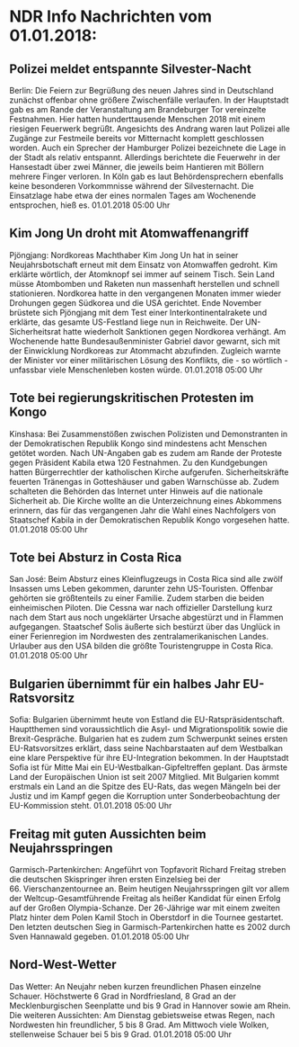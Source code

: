 # NDR Info Nachrichten vom 01.01.2018:


## Polizei meldet entspannte Silvester-Nacht
Berlin: Die Feiern zur Begrüßung des neuen Jahres sind in Deutschland zunächst offenbar ohne größere Zwischenfälle verlaufen. In der Hauptstadt gab es am Rande der Veranstaltung am Brandeburger Tor vereinzelte Festnahmen. Hier hatten hunderttausende Menschen 2018 mit einem riesigen Feuerwerk begrüßt. Angesichts des Andrang waren laut Polizei alle Zugänge zur Festmeile bereits vor Mitternacht komplett geschlossen worden. Auch ein Sprecher der Hamburger Polizei bezeichnete die Lage in der Stadt als relativ entspannt. Allerdings berichtete die Feuerwehr in der Hansestadt über zwei Männer, die jeweils beim Hantieren mit Böllern mehrere Finger verloren. In Köln gab es laut Behördensprechern ebenfalls keine besonderen Vorkommnisse während der Silvesternacht. Die Einsatzlage habe etwa der eines normalen Tages am Wochenende entsprochen, hieß es. 01.01.2018 05:00 Uhr 

## Kim Jong Un droht mit Atomwaffenangriff
Pjöngjang: Nordkoreas Machthaber Kim Jong Un hat in seiner Neujahrsbotschaft erneut mit dem Einsatz von Atomwaffen gedroht. Kim erklärte wörtlich, der Atomknopf sei immer auf seinem Tisch. Sein Land müsse Atombomben und Raketen nun massenhaft herstellen und schnell stationieren. Nordkorea hatte in den vergangenen Monaten immer wieder Drohungen gegen Südkorea und die USA gerichtet. Ende November brüstete sich Pjöngjang mit dem Test einer Interkontinentalrakete und erklärte, das gesamte US-Festland liege nun in Reichweite. Der UN-Sicherheitsrat hatte wiederholt Sanktionen gegen Nordkorea verhängt. Am Wochenende hatte Bundesaußenminister Gabriel davor gewarnt, sich mit der Einwicklung Nordkoreas zur Atommacht abzufinden. Zugleich warnte der Minister vor einer militärischen Lösung des Konflikts, die - so wörtlich - unfassbar viele Menschenleben kosten würde. 01.01.2018 05:00 Uhr 

## Tote bei regierungskritischen Protesten im Kongo
Kinshasa: Bei Zusammenstößen zwischen Polizisten und Demonstranten in der Demokratischen Republik Kongo sind mindestens acht Menschen getötet worden. Nach UN-Angaben gab es zudem am Rande der Proteste gegen Präsident Kabila etwa 120 Festnahmen. Zu den Kundgebungen hatten Bürgerrechtler der katholischen Kirche aufgerufen. Sicherheitskräfte feuerten Tränengas in Gotteshäuser und gaben Warnschüsse ab. Zudem schalteten die Behörden das Internet unter Hinweis auf die nationale Sicherheit ab. Die Kirche wollte an die Unterzeichnung eines Abkommens erinnern, das für das vergangenen Jahr die Wahl eines Nachfolgers von Staatschef Kabila in der Demokratischen Republik Kongo vorgesehen hatte. 01.01.2018 05:00 Uhr 

## Tote bei Absturz in Costa Rica
San José: Beim Absturz eines Kleinflugzeugs in Costa Rica sind alle zwölf Insassen ums Leben gekommen, darunter zehn US-Touristen. Offenbar gehörten sie größtenteils zu einer Familie. Zudem starben die beiden einheimischen Piloten. Die Cessna war nach offizieller Darstellung kurz nach dem Start aus noch ungeklärter Ursache abgestürzt und in Flammen aufgegangen. Staatschef Solis äußerte sich bestürzt über das Unglück in einer Ferienregion im Nordwesten des zentralamerikanischen Landes. Urlauber aus den USA bilden die größte Touristengruppe in Costa Rica. 01.01.2018 05:00 Uhr 

## Bulgarien übernimmt für ein halbes Jahr EU-Ratsvorsitz
Sofia: Bulgarien übernimmt heute von Estland die EU-Ratspräsidentschaft. Hauptthemen sind voraussichtlich die Asyl- und Migrationspolitik sowie die Brexit-Gespräche. Bulgarien hat es zudem zum Schwerpunkt seines ersten EU-Ratsvorsitzes erklärt, dass seine Nachbarstaaten auf dem Westbalkan eine klare Perspektive für ihre EU-Integration bekommen. In der Hauptstadt Sofia ist für Mitte Mai ein EU-Westbalkan-Gipfeltreffen geplant. Das ärmste Land der Europäischen Union ist seit 2007 Mitglied. Mit Bulgarien kommt erstmals ein Land an die Spitze des EU-Rats, das wegen Mängeln bei der Justiz und im Kampf gegen die Korruption unter Sonderbeobachtung der EU-Kommission steht. 01.01.2018 05:00 Uhr 

## Freitag mit guten Aussichten beim Neujahrsspringen
Garmisch-Partenkirchen: Angeführt von Topfavorit Richard Freitag streben die deutschen Skispringer ihren ersten Einzelsieg bei der 66. Vierschanzentournee an. Beim heutigen Neujahrsspringen gilt vor allem der Weltcup-Gesamtführende Freitag als heißer Kandidat für einen Erfolg auf der Großen Olympia-Schanze. Der 26-Jährige war mit einem zweiten Platz hinter dem Polen Kamil Stoch in Oberstdorf in die Tournee gestartet. Den letzten deutschen Sieg in Garmisch-Partenkirchen hatte es 2002 durch Sven Hannawald gegeben. 01.01.2018 05:00 Uhr 

## Nord-West-Wetter
Das Wetter: An Neujahr neben kurzen freundlichen Phasen einzelne Schauer. Höchstwerte 6 Grad in Nordfriesland, 8 Grad an der Mecklenburgischen Seenplatte und bis 9 Grad in Hannover sowie am Rhein. Die weiteren Aussichten: Am Dienstag gebietsweise etwas Regen, nach Nordwesten hin freundlicher, 5 bis 8 Grad. Am Mittwoch viele Wolken, stellenweise Schauer bei 5 bis 9 Grad. 01.01.2018 05:00 Uhr 
